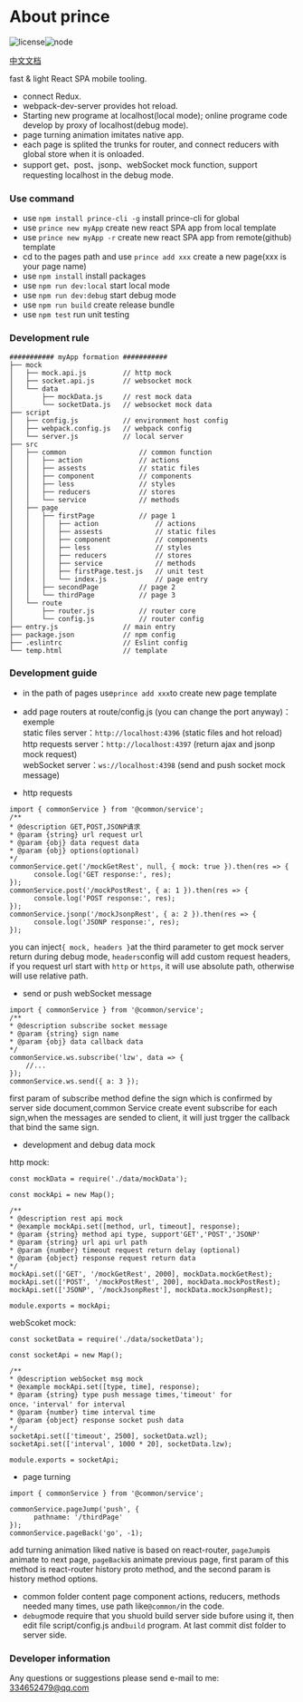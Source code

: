 # About prince
![license](https://img.shields.io/badge/license-MIT-green.svg)![node](https://img.shields.io/badge/node-8.0%2B-brightgreen.svg)

[中文文档](https://github.com/yukilzw/prince/blob/master/README-cn.md)

fast & light React SPA mobile tooling.
- connect Redux.
- webpack-dev-server provides hot reload.
- Starting new programe at localhost(local mode); online programe code develop by proxy of localhost(debug mode).
- page turning animation imitates native app.
- each page is splited the trunks for router, and connect reducers with global store when it is onloaded.
- support get、post、jsonp、webSocket mock function, support requesting localhost in the debug mode.

### Use command
- use `npm install prince-cli -g` install prince-cli for global
- use `prince new myApp` create new react SPA app from local template
- use `prince new myApp -r` create new react SPA app from remote(github) template
- cd to the pages path and use `prince add xxx` create a new page(xxx is your page name)
- use `npm install` install packages
- use `npm run dev:local` start local mode
- use `npm run dev:debug` start debug mode
- use `npm run build` create release bundle
- use `npm test` run unit testing
 
### Development rule
    ########### myApp formation ###########
    ├── mock
    │   ├── mock.api.js         // http mock
    │   ├── socket.api.js       // websocket mock
    │   └── data
    │       ├── mockData.js     // rest mock data
    │       └── socketData.js   // websocket mock data
    ├── script
    │   ├── config.js           // environment host config
    │   ├── webpack.config.js   // webpack config
    │   └── server.js           // local server
    ├── src
    │   ├── common                  // common function
    │   │   ├── action              // actions
    │   │   ├── assests             // static files
    │   │   ├── component           // components
    │   │   ├── less                // styles
    │   │   ├── reducers            // stores
    │   │   └── service             // methods
    │   ├── page
    │   │   ├── firstPage           // page 1
    │   │   │   ├── action              // actions
    │   │   │   ├── assests             // static files
    │   │   │   ├── component           // components
    │   │   │   ├── less                // styles
    │   │   │   ├── reducers            // stores
    │   │   │   ├── service             // methods
    │   │   │   ├── firstPage.test.js   // unit test
    │   │   │   └── index.js            // page entry
    │   │   ├── secondPage          // page 2   
    │   │   └── thirdPage           // page 3
    │   └── route
    │       ├── router.js           // router core
    │       └── config.js           // router config
    ├── entry.js                // main entry
    ├── package.json            // npm config
    ├── .eslintrc               // Eslint config
    └── temp.html               // template
  
### Development guide
- in the path of pages use`prince add xxx`to create new page template<br/>

- add page routers at route/config.js (you can change the port anyway)：exemple <br/>
static files server：`http://localhost:4396` (static files and hot reload)<br/>
http requests server：`http://localhost:4397` (return ajax and jsonp mock request)<br/>
webSocket server：`ws://localhost:4398` (send and push socket mock message)<br/>

- http requests
``` 
import { commonService } from '@common/service';
/**
* @description GET,POST,JSONP请求
* @param {string} url request url
* @param {obj} data request data
* @param {obj} options(optional)
*/
commonService.get('/mockGetRest', null, { mock: true }).then(res => {
      console.log('GET response:', res);
});
commonService.post('/mockPostRest', { a: 1 }).then(res => {
      console.log('POST response:', res);
});
commonService.jsonp('/mockJsonpRest', { a: 2 }).then(res => {
      console.log('JSONP response:', res);
});
``` 
you can inject`{ mock, headers }`at the third parameter to get mock server return during debug mode, `headers`config will add custom request headers, if you request url start with `http` or `https`, it will use absolute path, otherwise will use relative path.

- send or push webSocket message
``` 
import { commonService } from '@common/service';
/**
* @description subscribe socket message
* @param {string} sign name
* @param {obj} data callback data
*/
commonService.ws.subscribe('lzw', data => {
	//...
});
commonService.ws.send({ a: 3 });
``` 
first param of subscribe method define the sign which is confirmed by server side document,common
Service create event subscribe for each sign,when the messages are sended to client, it will just trgger the callback that bind the same sign.

- development and debug data mock<br/>

http mock:
``` 
const mockData = require('./data/mockData');

const mockApi = new Map();

/**
* @description rest api mock
* @example mockApi.set([method, url, timeout], response);
* @param {string} method api type, support'GET','POST','JSONP'
* @param {string} url api url path
* @param {number} timeout request return delay (optional)
* @param {object} response request return data
*/
mockApi.set(['GET', '/mockGetRest', 2000], mockData.mockGetRest);
mockApi.set(['POST', '/mockPostRest', 200], mockData.mockPostRest);
mockApi.set(['JSONP', '/mockJsonpRest'], mockData.mockJsonpRest);

module.exports = mockApi;
``` 

webScoket mock:
``` 
const socketData = require('./data/socketData');

const socketApi = new Map();

/**
* @description webSocket msg mock
* @example mockApi.set([type, time], response);
* @param {string} type push message times,'timeout' for once，'interval' for interval
* @param {number} time interval time
* @param {object} response socket push data
*/
socketApi.set(['timeout', 2500], socketData.wzl);
socketApi.set(['interval', 1000 * 20], socketData.lzw);

module.exports = socketApi;
``` 

- page turning

``` 
import { commonService } from '@common/service';

commonService.pageJump('push', {
      pathname: '/thirdPage'
});
commonService.pageBack('go', -1);
``` 
add turning animation liked native is based on react-router, `pageJump`is animate to next page, `pageBack`is animate previous page, first param of this method is react-router history proto method, and the second param is history method options.

- common folder content page component actions, reducers, methods needed many times, use path like`@common/`in the code.
- `debug`mode require that you shuold build server side bufore using it, then edit file script/config.js and`build` program. At last commit dist folder to server side.<br/>

### Developer information
Any questions or suggestions please send e-mail to me:
334652479@qq.com